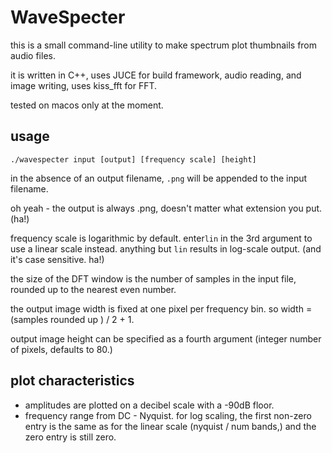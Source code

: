 # WaveSpecter

this is a small command-line utility to make spectrum plot thumbnails from audio files.

it is written in C++,
uses JUCE for build framework, audio reading, and image writing,
uses kiss\_fft for FFT.

tested on macos only at the moment.


## usage

`./wavespecter input [output] [frequency scale] [height]`

in the absence of an output filename, `.png` will be appended to the input filename.

oh yeah - the output is always .png, doesn't matter what extension you put. (ha!)

frequency scale is logarithmic by default.  enter`lin` in the 3rd argument to use a linear scale instead. anything but `lin` results in log-scale output. (and it's case sensitive. ha!)

the size of the DFT window is the number of samples in the input file, rounded up to the nearest even number.

the output image width is fixed at one pixel per frequency bin. so width = (samples rounded up ) / 2 + 1.

output image height can be specified as a fourth argument (integer number of pixels, defaults to 80.)


## plot characteristics

- amplitudes are plotted on a decibel scale with a -90dB floor.
- frequency range from DC - Nyquist. for log scaling, the first non-zero entry is the same as for the linear scale (nyquist / num bands,) and the zero entry is still zero. 

